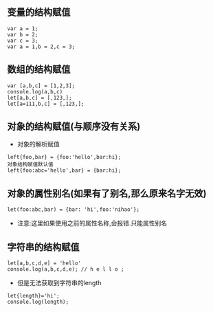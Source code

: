## 变量的结构赋值
```
var a = 1;
var b = 2;
var c = 3;
var a = 1,b = 2,c = 3;
```
## 数组的结构赋值
```
var [a,b,c] = [1,2,3];
console.log(a,b,c)
let[a,b,c] = [,123,];
let[a=111,b,c] = [,123,];
```

## 对象的结构赋值(与顺序没有关系)
+ 对象的解析赋值
```
left{foo,bar} = {foo:'hello',bar:hi};
对象结构赋值默认值
left{foo:abc='hello',bar} = {bar:hi}; 
```


## 对象的属性别名(如果有了别名,那么原来名字无效)
```
let(foo:abc,bar) = {bar: 'hi',foo:'nihao'};
```
+ 注意:这里如果使用之前的属性名称,会报错.只能属性别名

## 字符串的结构赋值
```
let[a,b,c,d,e] = 'hello'
console.log(a,b,c,d,e); // h e l l o ;
```
+ 但是无法获取到字符串的length
```
let{length}='hi';
console.log(length);
